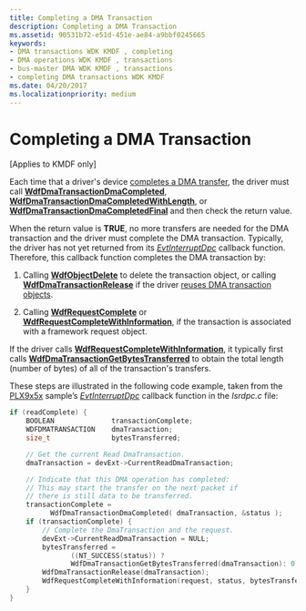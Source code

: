 ```yaml
---
title: Completing a DMA Transaction
description: Completing a DMA Transaction
ms.assetid: 90531b72-e51d-451e-ae84-a9bbf0245665
keywords:
- DMA transactions WDK KMDF , completing
- DMA operations WDK KMDF , transactions
- bus-master DMA WDK KMDF , transactions
- completing DMA transactions WDK KMDF
ms.date: 04/20/2017
ms.localizationpriority: medium
---
```


# Completing a DMA Transaction


\[Applies to KMDF only\]




Each time that a driver's device [completes a DMA transfer](completing-a-dma-transfer.md), the driver must call [**WdfDmaTransactionDmaCompleted**](https://docs.microsoft.com/windows-hardware/drivers/ddi/wdfdmatransaction/nf-wdfdmatransaction-wdfdmatransactiondmacompleted), [**WdfDmaTransactionDmaCompletedWithLength**](https://docs.microsoft.com/windows-hardware/drivers/ddi/wdfdmatransaction/nf-wdfdmatransaction-wdfdmatransactiondmacompletedwithlength), or [**WdfDmaTransactionDmaCompletedFinal**](https://docs.microsoft.com/windows-hardware/drivers/ddi/wdfdmatransaction/nf-wdfdmatransaction-wdfdmatransactiondmacompletedfinal) and then check the return value.

When the return value is **TRUE**, no more transfers are needed for the DMA transaction and the driver must complete the DMA transaction. Typically, the driver has not yet returned from its [*EvtInterruptDpc*](https://docs.microsoft.com/windows-hardware/drivers/ddi/wdfinterrupt/nc-wdfinterrupt-evt_wdf_interrupt_dpc) callback function. Therefore, this callback function completes the DMA transaction by:

1.  Calling [**WdfObjectDelete**](https://docs.microsoft.com/windows-hardware/drivers/ddi/wdfobject/nf-wdfobject-wdfobjectdelete) to delete the transaction object, or calling [**WdfDmaTransactionRelease**](https://docs.microsoft.com/windows-hardware/drivers/ddi/wdfdmatransaction/nf-wdfdmatransaction-wdfdmatransactionrelease) if the driver [reuses DMA transaction objects](reusing-dma-transaction-objects.md).

2.  Calling [**WdfRequestComplete**](https://docs.microsoft.com/windows-hardware/drivers/ddi/wdfrequest/nf-wdfrequest-wdfrequestcomplete) or [**WdfRequestCompleteWithInformation**](https://docs.microsoft.com/windows-hardware/drivers/ddi/wdfrequest/nf-wdfrequest-wdfrequestcompletewithinformation), if the transaction is associated with a framework request object.

If the driver calls [**WdfRequestCompleteWithInformation**](https://docs.microsoft.com/windows-hardware/drivers/ddi/wdfrequest/nf-wdfrequest-wdfrequestcompletewithinformation), it typically first calls [**WdfDmaTransactionGetBytesTransferred**](https://docs.microsoft.com/windows-hardware/drivers/ddi/wdfdmatransaction/nf-wdfdmatransaction-wdfdmatransactiongetbytestransferred) to obtain the total length (number of bytes) of all of the transaction's transfers.

These steps are illustrated in the following code example, taken from the [PLX9x5x](https://go.microsoft.com/fwlink/p/?linkid=256157) sample’s [*EvtInterruptDpc*](https://docs.microsoft.com/windows-hardware/drivers/ddi/wdfinterrupt/nc-wdfinterrupt-evt_wdf_interrupt_dpc) callback function in the *Isrdpc.c* file:

```cpp
if (readComplete) {
    BOOLEAN              transactionComplete;
    WDFDMATRANSACTION    dmaTransaction;
    size_t               bytesTransferred;

    // Get the current Read DmaTransaction.
    dmaTransaction = devExt->CurrentReadDmaTransaction;

    // Indicate that this DMA operation has completed:
    // This may start the transfer on the next packet if 
    // there is still data to be transferred.
    transactionComplete = 
          WdfDmaTransactionDmaCompleted( dmaTransaction, &status ); 
    if (transactionComplete) {
        // Complete the DmaTransaction and the request.
        devExt->CurrentReadDmaTransaction = NULL;
        bytesTransferred =  
               ((NT_SUCCESS(status)) ? 
               WdfDmaTransactionGetBytesTransferred(dmaTransaction): 0 );
        WdfDmaTransactionRelease(dmaTransaction);
        WdfRequestCompleteWithInformation(request, status, bytesTransferred);
    }
}
```









